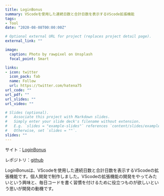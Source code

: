 ```yaml
---
title: LoginBonus
summary: VScodeを使用した連続日数と合計日数を表示するVScode拡張機能
tags:
- Tool
date: "2020-08-08T00:00:00Z"

# Optional external URL for project (replaces project detail page).
external_link: ""

image:
  caption: Photo by rawpixel on Unsplash
  focal_point: Smart

links:
- icon: twitter
  icon_pack: fab
  name: Follow
  url: https://twitter.com/hatena75
url_code: ""
url_pdf: ""
url_slides: ""
url_video: ""

# Slides (optional).
#   Associate this project with Markdown slides.
#   Simply enter your slide deck's filename without extension.
#   E.g. `slides = "example-slides"` references `content/slides/example-slides.md`.
#   Otherwise, set `slides = ""`.
slides: ""
---
```

サイト：[LoginBonus](https://marketplace.visualstudio.com/items?itemName=hatena75.loginbonus)

レポジトリ：[github](https://github.com/hatena75/LoginBonus-VScode-Extention-)

LoginBonusは、VScodeを使用した連続日数と合計日数を表示するVScodeの拡張機能です。個人開発で制作しました。VScodeの拡張機能の開発をやってみたいという興味と、毎日コードを書く習慣を付けるために役立つものが欲しいという思いが開発の動機です。

